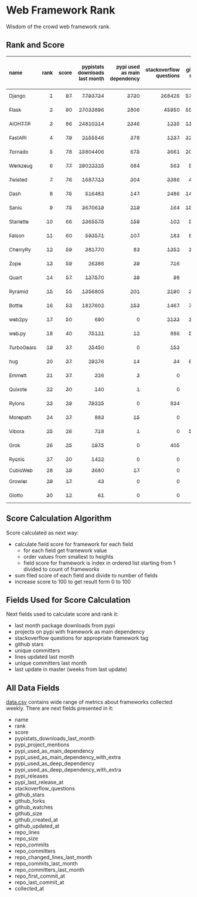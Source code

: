 # Web Framework Rank
Wisdom of the crowd web framework rank.

## Rank and Score
<sub>name</sub> | <sub>rank</sub> | <sub>score</sub> | <sub>pypistats downloads last month</sub> | <sub>pypi used as main dependency</sub> | <sub>stackoverflow questions</sub> | <sub>github stars</sub> | <sub>repo unique committers</sub> | <sub>repo changed lines last month</sub> | <sub>repo unique committers last month</sub> | <sub>repo last commit</sub>
:--- | ---: | ---: | ---: | ---: | ---: | ---: | ---: | ---: | ---: | ---:
[<sub>Django</sub>](https://github.com/django/django "first commit: 2005-07-13") | [<sub>1</sub>](# "▲ new last week") | [<sub>97</sub>](# "▲ +97 last week") | [<sub>7793734</sub>](# "▲ #5 in pypistats downloads last month +100% last week") | [<sub>3730</sub>](# "▲ #1 in pypi used as main dependency +100% last week") | [<sub>268426</sub>](# "▲ #1 in stackoverflow questions +100% last week") | [<sub>57916</sub>](# "▲ #1 in github stars +100% last week") | [<sub>2514</sub>](# "▲ #1 in repo unique committers +100% last week") | [<sub>3877</sub>](# "▲ #3 in repo changed lines last month +100% last week") | [<sub>42</sub>](# "▲ #1 in repo unique committers last month +100% last week") | [<sub>2021-06-12</sub>](# "▲ #1 in repo last commit 1 week ago")
[<sub>Flask</sub>](https://github.com/pallets/flask "first commit: 2010-04-06; uses: Werkzeug") | [<sub>2</sub>](# "▲ new last week") | [<sub>90</sub>](# "▲ +90 last week") | [<sub>27033896</sub>](# "▲ #2 in pypistats downloads last month +100% last week") | [<sub>2806</sub>](# "▲ #2 in pypi used as main dependency +100% last week") | [<sub>45950</sub>](# "▲ #2 in stackoverflow questions +100% last week") | [<sub>55700</sub>](# "▲ #2 in github stars +100% last week") | [<sub>739</sub>](# "▲ #2 in repo unique committers +100% last week") | [<sub>1805</sub>](# "▲ #5 in repo changed lines last month +100% last week") | [<sub>13</sub>](# "▲ #2 in repo unique committers last month +100% last week") | [<sub>2021-06-02</sub>](# "▲ #12 in repo last commit 2 weeks ago")
[<sub>AIOHTTP</sub>](https://github.com/aio-libs/aiohttp "first commit: 2013-10-01") | [<sub>3</sub>](# "▲ new last week") | [<sub>86</sub>](# "▲ +86 last week") | [<sub>24810214</sub>](# "▲ #3 in pypistats downloads last month +100% last week") | [<sub>2346</sub>](# "▲ #3 in pypi used as main dependency +100% last week") | [<sub>1235</sub>](# "▲ #11 in stackoverflow questions +100% last week") | [<sub>11293</sub>](# "▲ #7 in github stars +100% last week") | [<sub>609</sub>](# "▲ #3 in repo unique committers +100% last week") | [<sub>750</sub>](# "▲ #9 in repo changed lines last month +100% last week") | [<sub>8</sub>](# "▲ #3 in repo unique committers last month +100% last week") | [<sub>2021-06-12</sub>](# "▲ #1 in repo last commit 1 week ago")
[<sub>FastAPI</sub>](https://github.com/tiangolo/fastapi "first commit: 2018-12-05; uses: Starlette") | [<sub>4</sub>](# "▲ new last week") | [<sub>79</sub>](# "▲ +79 last week") | [<sub>2155546</sub>](# "▲ #8 in pypistats downloads last month +100% last week") | [<sub>378</sub>](# "▲ #6 in pypi used as main dependency +100% last week") | [<sub>1237</sub>](# "▲ #10 in stackoverflow questions +100% last week") | [<sub>32009</sub>](# "▲ #3 in github stars +100% last week") | [<sub>231</sub>](# "▲ #10 in repo unique committers +100% last week") | [<sub>2710</sub>](# "▲ #4 in repo changed lines last month +100% last week") | [<sub>3</sub>](# "▲ #9 in repo unique committers last month +100% last week") | [<sub>2021-06-09</sub>](# "▲ #4 in repo last commit 1 week ago")
[<sub>Tornado</sub>](https://github.com/tornadoweb/tornado "first commit: 2009-09-09") | [<sub>5</sub>](# "▲ new last week") | [<sub>78</sub>](# "▲ +78 last week") | [<sub>15804406</sub>](# "▲ #4 in pypistats downloads last month +100% last week") | [<sub>675</sub>](# "▲ #5 in pypi used as main dependency +100% last week") | [<sub>3661</sub>](# "▲ #3 in stackoverflow questions +100% last week") | [<sub>20033</sub>](# "▲ #4 in github stars +100% last week") | [<sub>426</sub>](# "▲ #5 in repo unique committers +100% last week") | [<sub>90</sub>](# "▲ #13 in repo changed lines last month +100% last week") | [<sub>2</sub>](# "▲ #12 in repo unique committers last month +100% last week") | [<sub>2021-05-30</sub>](# "▲ #12 in repo last commit 2 weeks ago")
[<sub>Werkzeug</sub>](https://github.com/pallets/werkzeug "first commit: 2007-05-04; used by: Flask and Quart") | [<sub>6</sub>](# "▲ new last week") | [<sub>77</sub>](# "▲ +77 last week") | [<sub>29022325</sub>](# "▲ #1 in pypistats downloads last month +100% last week") | [<sub>684</sub>](# "▲ #4 in pypi used as main dependency +100% last week") | [<sub>563</sub>](# "▲ #15 in stackoverflow questions +100% last week") | [<sub>5747</sub>](# "▲ #11 in github stars +100% last week") | [<sub>428</sub>](# "▲ #4 in repo unique committers +100% last week") | [<sub>910</sub>](# "▲ #8 in repo changed lines last month +100% last week") | [<sub>6</sub>](# "▲ #4 in repo unique committers last month +100% last week") | [<sub>2021-06-01</sub>](# "▲ #12 in repo last commit 2 weeks ago")
[<sub>Twisted</sub>](https://github.com/twisted/twisted "first commit: 2001-07-09") | [<sub>7</sub>](# "▲ new last week") | [<sub>76</sub>](# "▲ +76 last week") | [<sub>1687713</sub>](# "▲ #10 in pypistats downloads last month +100% last week") | [<sub>304</sub>](# "▲ #7 in pypi used as main dependency +100% last week") | [<sub>3386</sub>](# "▲ #4 in stackoverflow questions +100% last week") | [<sub>4274</sub>](# "▲ #15 in github stars +100% last week") | [<sub>262</sub>](# "▲ #9 in repo unique committers +100% last week") | [<sub>5684</sub>](# "▲ #2 in repo changed lines last month +100% last week") | [<sub>6</sub>](# "▲ #4 in repo unique committers last month +100% last week") | [<sub>2021-06-01</sub>](# "▲ #12 in repo last commit 2 weeks ago")
[<sub>Dash</sub>](https://github.com/plotly/dash "first commit: 2015-04-10") | [<sub>8</sub>](# "▲ new last week") | [<sub>75</sub>](# "▲ +75 last week") | [<sub>516483</sub>](# "▲ #13 in pypistats downloads last month +100% last week") | [<sub>147</sub>](# "▲ #12 in pypi used as main dependency +100% last week") | [<sub>2486</sub>](# "▲ #5 in stackoverflow questions +100% last week") | [<sub>14679</sub>](# "▲ #6 in github stars +100% last week") | [<sub>94</sub>](# "▲ #17 in repo unique committers +100% last week") | [<sub>128838</sub>](# "▲ #1 in repo changed lines last month +100% last week") | [<sub>6</sub>](# "▲ #4 in repo unique committers last month +100% last week") | [<sub>2021-06-08</sub>](# "▲ #4 in repo last commit 1 week ago")
[<sub>Sanic</sub>](https://github.com/sanic-org/sanic "first commit: 2016-05-26") | [<sub>9</sub>](# "▲ new last week") | [<sub>75</sub>](# "▲ +75 last week") | [<sub>3670619</sub>](# "▲ #6 in pypistats downloads last month +100% last week") | [<sub>219</sub>](# "▲ #8 in pypi used as main dependency +100% last week") | [<sub>164</sub>](# "▲ #18 in stackoverflow questions +100% last week") | [<sub>15043</sub>](# "▲ #5 in github stars +100% last week") | [<sub>322</sub>](# "▲ #7 in repo unique committers +100% last week") | [<sub>1120</sub>](# "▲ #7 in repo changed lines last month +100% last week") | [<sub>3</sub>](# "▲ #9 in repo unique committers last month +100% last week") | [<sub>2021-06-09</sub>](# "▲ #4 in repo last commit 1 week ago")
[<sub>Starlette</sub>](https://github.com/encode/starlette "first commit: 2018-06-25; used by: FastAPI") | [<sub>10</sub>](# "▲ new last week") | [<sub>66</sub>](# "▲ +66 last week") | [<sub>2365575</sub>](# "▲ #7 in pypistats downloads last month +100% last week") | [<sub>159</sub>](# "▲ #10 in pypi used as main dependency +100% last week") | [<sub>102</sub>](# "▲ #20 in stackoverflow questions +100% last week") | [<sub>5638</sub>](# "▲ #13 in github stars +100% last week") | [<sub>163</sub>](# "▲ #14 in repo unique committers +100% last week") | [<sub>124</sub>](# "▲ #12 in repo changed lines last month +100% last week") | [<sub>6</sub>](# "▲ #4 in repo unique committers last month +100% last week") | [<sub>2021-06-11</sub>](# "▲ #4 in repo last commit 1 week ago")
[<sub>Falcon</sub>](https://github.com/falconry/falcon "first commit: 2012-12-06; used by: hug") | [<sub>11</sub>](# "▲ new last week") | [<sub>60</sub>](# "▲ +60 last week") | [<sub>593571</sub>](# "▲ #12 in pypistats downloads last month +100% last week") | [<sub>107</sub>](# "▲ #13 in pypi used as main dependency +100% last week") | [<sub>183</sub>](# "▲ #17 in stackoverflow questions +100% last week") | [<sub>8432</sub>](# "▲ #8 in github stars +100% last week") | [<sub>178</sub>](# "▲ #12 in repo unique committers +100% last week") | [<sub>318</sub>](# "▲ #11 in repo changed lines last month +100% last week") | [<sub>2</sub>](# "▲ #12 in repo unique committers last month +100% last week") | [<sub>2021-05-26</sub>](# "▲ #17 in repo last commit 3 weeks ago")
[<sub>CherryPy</sub>](https://github.com/cherrypy/cherrypy "first commit: 2004-11-20") | [<sub>12</sub>](# "▲ new last week") | [<sub>59</sub>](# "▲ +59 last week") | [<sub>381770</sub>](# "▲ #14 in pypistats downloads last month +100% last week") | [<sub>83</sub>](# "▲ #14 in pypi used as main dependency +100% last week") | [<sub>1352</sub>](# "▲ #9 in stackoverflow questions +100% last week") | [<sub>1407</sub>](# "▲ #18 in github stars +100% last week") | [<sub>140</sub>](# "▲ #15 in repo unique committers +100% last week") | [<sub>36</sub>](# "▲ #15 in repo changed lines last month +100% last week") | [<sub>2</sub>](# "▲ #12 in repo unique committers last month +100% last week") | [<sub>2021-06-07</sub>](# "▲ #4 in repo last commit 1 week ago")
[<sub>Zope</sub>](https://github.com/zopefoundation/Zope "first commit: 1996-06-17") | [<sub>13</sub>](# "▲ new last week") | [<sub>59</sub>](# "▲ +59 last week") | [<sub>26386</sub>](# "▲ #19 in pypistats downloads last month +100% last week") | [<sub>39</sub>](# "▲ #15 in pypi used as main dependency +100% last week") | [<sub>716</sub>](# "▲ #14 in stackoverflow questions +100% last week") | [<sub>263</sub>](# "▲ #24 in github stars +100% last week") | [<sub>171</sub>](# "▲ #13 in repo unique committers +100% last week") | [<sub>1727</sub>](# "▲ #6 in repo changed lines last month +100% last week") | [<sub>5</sub>](# "▲ #8 in repo unique committers last month +100% last week") | [<sub>2021-06-10</sub>](# "▲ #4 in repo last commit 1 week ago")
[<sub>Quart</sub>](https://gitlab.com/pgjones/quart "first commit: 2017-05-14; uses: Werkzeug") | [<sub>14</sub>](# "▲ new last week") | [<sub>57</sub>](# "▲ +57 last week") | [<sub>137570</sub>](# "▲ #15 in pypistats downloads last month +100% last week") | [<sub>39</sub>](# "▲ #15 in pypi used as main dependency +100% last week") | [<sub>98</sub>](# "▲ #21 in stackoverflow questions +100% last week") | [<sub>908</sub>](# "▲ #19 in github stars +100% last week") | [<sub>59</sub>](# "▲ #19 in repo unique committers +100% last week") | [<sub>621</sub>](# "▲ #10 in repo changed lines last month +100% last week") | [<sub>3</sub>](# "▲ #9 in repo unique committers last month +100% last week") | [<sub>2021-06-12</sub>](# "▲ #1 in repo last commit 1 week ago")
[<sub>Pyramid</sub>](https://github.com/Pylons/pyramid "first commit: 2008-07-04; used by: CubicWeb") | [<sub>15</sub>](# "▲ new last week") | [<sub>55</sub>](# "▲ +55 last week") | [<sub>1356805</sub>](# "▲ #11 in pypistats downloads last month +100% last week") | [<sub>201</sub>](# "▲ #9 in pypi used as main dependency +100% last week") | [<sub>2190</sub>](# "▲ #6 in stackoverflow questions +100% last week") | [<sub>3561</sub>](# "▲ #16 in github stars +100% last week") | [<sub>354</sub>](# "▲ #6 in repo unique committers +100% last week") | [<sub>0</sub>](# "▲ #19 in repo changed lines last month +100% last week") | [<sub>0</sub>](# "▲ #19 in repo unique committers last month +100% last week") | [<sub>2021-03-15</sub>](# "▲ #20 in repo last commit 13 weeks ago")
[<sub>Bottle</sub>](https://github.com/bottlepy/bottle "first commit: 2009-06-30") | [<sub>16</sub>](# "▲ new last week") | [<sub>53</sub>](# "▲ +53 last week") | [<sub>1827602</sub>](# "▲ #9 in pypistats downloads last month +100% last week") | [<sub>153</sub>](# "▲ #11 in pypi used as main dependency +100% last week") | [<sub>1467</sub>](# "▲ #8 in stackoverflow questions +100% last week") | [<sub>7277</sub>](# "▲ #9 in github stars +100% last week") | [<sub>220</sub>](# "▲ #11 in repo unique committers +100% last week") | [<sub>0</sub>](# "▲ #19 in repo changed lines last month +100% last week") | [<sub>0</sub>](# "▲ #19 in repo unique committers last month +100% last week") | [<sub>2021-01-01</sub>](# "▲ #23 in repo last commit 24 weeks ago")
[<sub>web2py</sub>](https://github.com/web2py/web2py "first commit: 2011-11-23") | [<sub>17</sub>](# "▲ new last week") | [<sub>50</sub>](# "▲ +50 last week") | [<sub>690</sub>](# "▲ #26 in pypistats downloads last month +100% last week") | [<sub>0</sub>](# "▲ #24 in pypi used as main dependency +100% last week") | [<sub>2133</sub>](# "▲ #7 in stackoverflow questions +100% last week") | [<sub>1948</sub>](# "▲ #17 in github stars +100% last week") | [<sub>263</sub>](# "▲ #8 in repo unique committers +100% last week") | [<sub>6</sub>](# "▲ #18 in repo changed lines last month +100% last week") | [<sub>1</sub>](# "▲ #16 in repo unique committers last month +100% last week") | [<sub>2021-06-06</sub>](# "▲ #4 in repo last commit 1 week ago")
[<sub>web.py</sub>](https://github.com/webpy/webpy "first commit: 1970-01-01") | [<sub>18</sub>](# "▲ new last week") | [<sub>40</sub>](# "▲ +40 last week") | [<sub>75121</sub>](# "▲ #17 in pypistats downloads last month +100% last week") | [<sub>12</sub>](# "▲ #20 in pypi used as main dependency +100% last week") | [<sub>886</sub>](# "▲ #12 in stackoverflow questions +100% last week") | [<sub>5569</sub>](# "▲ #14 in github stars +100% last week") | [<sub>88</sub>](# "▲ #18 in repo unique committers +100% last week") | [<sub>0</sub>](# "▲ #19 in repo changed lines last month +100% last week") | [<sub>0</sub>](# "▲ #19 in repo unique committers last month +100% last week") | [<sub>2021-03-03</sub>](# "▲ #21 in repo last commit 15 weeks ago")
[<sub>TurboGears</sub>](https://github.com/TurboGears/tg2 "first commit: 2007-06-27") | [<sub>19</sub>](# "▲ new last week") | [<sub>37</sub>](# "▲ +37 last week") | [<sub>25450</sub>](# "▲ #20 in pypistats downloads last month +100% last week") | [<sub>0</sub>](# "▲ #24 in pypi used as main dependency +100% last week") | [<sub>153</sub>](# "▲ #19 in stackoverflow questions +100% last week") | [<sub>763</sub>](# "▲ #20 in github stars +100% last week") | [<sub>35</sub>](# "▲ #22 in repo unique committers +100% last week") | [<sub>23</sub>](# "▲ #16 in repo changed lines last month +100% last week") | [<sub>1</sub>](# "▲ #16 in repo unique committers last month +100% last week") | [<sub>2021-05-26</sub>](# "▲ #17 in repo last commit 3 weeks ago")
[<sub>hug</sub>](https://github.com/hugapi/hug "first commit: 2015-07-17; uses: Falcon") | [<sub>20</sub>](# "▲ new last week") | [<sub>37</sub>](# "▲ +37 last week") | [<sub>29276</sub>](# "▲ #18 in pypistats downloads last month +100% last week") | [<sub>14</sub>](# "▲ #19 in pypi used as main dependency +100% last week") | [<sub>34</sub>](# "▲ #22 in stackoverflow questions +100% last week") | [<sub>6507</sub>](# "▲ #10 in github stars +100% last week") | [<sub>123</sub>](# "▲ #16 in repo unique committers +100% last week") | [<sub>0</sub>](# "▲ #19 in repo changed lines last month +100% last week") | [<sub>0</sub>](# "▲ #19 in repo unique committers last month +100% last week") | [<sub>2020-08-10</sub>](# "▲ #25 in repo last commit 44 weeks ago")
[<sub>Emmett</sub>](https://github.com/emmett-framework/emmett "first commit: 2014-10-22") | [<sub>21</sub>](# "▲ new last week") | [<sub>37</sub>](# "▲ +37 last week") | [<sub>326</sub>](# "▲ #27 in pypistats downloads last month +100% last week") | [<sub>3</sub>](# "▲ #21 in pypi used as main dependency +100% last week") | [<sub>0</sub>](# "▲ #23 in stackoverflow questions +100% last week") | [<sub>661</sub>](# "▲ #22 in github stars +100% last week") | [<sub>21</sub>](# "▲ #25 in repo unique committers +100% last week") | [<sub>58</sub>](# "▲ #14 in repo changed lines last month +100% last week") | [<sub>1</sub>](# "▲ #16 in repo unique committers last month +100% last week") | [<sub>2021-06-07</sub>](# "▲ #4 in repo last commit 1 week ago")
[<sub>Quixote</sub>](https://github.com/nascheme/quixote "first commit: 2006-03-16") | [<sub>22</sub>](# "▲ new last week") | [<sub>30</sub>](# "▲ +30 last week") | [<sub>140</sub>](# "▲ #28 in pypistats downloads last month +100% last week") | [<sub>1</sub>](# "▲ #22 in pypi used as main dependency +100% last week") | [<sub>0</sub>](# "▲ #23 in stackoverflow questions +100% last week") | [<sub>70</sub>](# "▲ #27 in github stars +100% last week") | [<sub>6</sub>](# "▲ #27 in repo unique committers +100% last week") | [<sub>14</sub>](# "▲ #17 in repo changed lines last month +100% last week") | [<sub>2</sub>](# "▲ #12 in repo unique committers last month +100% last week") | [<sub>2021-06-01</sub>](# "▲ #12 in repo last commit 2 weeks ago")
[<sub>Pylons</sub>](https://github.com/Pylons/pylons "first commit: 2006-02-18") | [<sub>23</sub>](# "▲ new last week") | [<sub>29</sub>](# "▲ +29 last week") | [<sub>79325</sub>](# "▲ #16 in pypistats downloads last month +100% last week") | [<sub>0</sub>](# "▲ #24 in pypi used as main dependency +100% last week") | [<sub>834</sub>](# "▲ #13 in stackoverflow questions +100% last week") | [<sub>212</sub>](# "▲ #25 in github stars +100% last week") | [<sub>36</sub>](# "▲ #21 in repo unique committers +100% last week") | [<sub>0</sub>](# "▲ #19 in repo changed lines last month +100% last week") | [<sub>0</sub>](# "▲ #19 in repo unique committers last month +100% last week") | [<sub>2018-01-12</sub>](# "▲ #28 in repo last commit 179 weeks ago")
[<sub>Morepath</sub>](https://github.com/morepath/morepath "first commit: 2013-07-17") | [<sub>24</sub>](# "▲ new last week") | [<sub>27</sub>](# "▲ +27 last week") | [<sub>883</sub>](# "▲ #24 in pypistats downloads last month +100% last week") | [<sub>15</sub>](# "▲ #18 in pypi used as main dependency +100% last week") | [<sub>0</sub>](# "▲ #23 in stackoverflow questions +100% last week") | [<sub>387</sub>](# "▲ #23 in github stars +100% last week") | [<sub>27</sub>](# "▲ #23 in repo unique committers +100% last week") | [<sub>0</sub>](# "▲ #19 in repo changed lines last month +100% last week") | [<sub>0</sub>](# "▲ #19 in repo unique committers last month +100% last week") | [<sub>2021-04-18</sub>](# "▲ #19 in repo last commit 8 weeks ago")
[<sub>Vibora</sub>](https://github.com/vibora-io/vibora "first commit: 2018-06-13") | [<sub>25</sub>](# "▲ new last week") | [<sub>26</sub>](# "▲ +26 last week") | [<sub>718</sub>](# "▲ #25 in pypistats downloads last month +100% last week") | [<sub>1</sub>](# "▲ #22 in pypi used as main dependency +100% last week") | [<sub>0</sub>](# "▲ #23 in stackoverflow questions +100% last week") | [<sub>5723</sub>](# "▲ #12 in github stars +100% last week") | [<sub>27</sub>](# "▲ #23 in repo unique committers +100% last week") | [<sub>0</sub>](# "▲ #19 in repo changed lines last month +100% last week") | [<sub>0</sub>](# "▲ #19 in repo unique committers last month +100% last week") | [<sub>2019-02-11</sub>](# "▲ #27 in repo last commit 122 weeks ago")
[<sub>Grok</sub>](https://github.com/zopefoundation/grok "first commit: 2006-10-14") | [<sub>26</sub>](# "▲ new last week") | [<sub>25</sub>](# "▲ +25 last week") | [<sub>1975</sub>](# "▲ #22 in pypistats downloads last month +100% last week") | [<sub>0</sub>](# "▲ #24 in pypi used as main dependency +100% last week") | [<sub>405</sub>](# "▲ #16 in stackoverflow questions +100% last week") | [<sub>18</sub>](# "▲ #29 in github stars +100% last week") | [<sub>40</sub>](# "▲ #20 in repo unique committers +100% last week") | [<sub>0</sub>](# "▲ #19 in repo changed lines last month +100% last week") | [<sub>0</sub>](# "▲ #19 in repo unique committers last month +100% last week") | [<sub>2020-09-02</sub>](# "▲ #24 in repo last commit 41 weeks ago")
[<sub>Pycnic</sub>](https://github.com/nullism/pycnic "first commit: 2015-11-04") | [<sub>27</sub>](# "▲ new last week") | [<sub>20</sub>](# "▲ +20 last week") | [<sub>1422</sub>](# "▲ #23 in pypistats downloads last month +100% last week") | [<sub>0</sub>](# "▲ #24 in pypi used as main dependency +100% last week") | [<sub>0</sub>](# "▲ #23 in stackoverflow questions +100% last week") | [<sub>156</sub>](# "▲ #26 in github stars +100% last week") | [<sub>10</sub>](# "▲ #26 in repo unique committers +100% last week") | [<sub>0</sub>](# "▲ #19 in repo changed lines last month +100% last week") | [<sub>0</sub>](# "▲ #19 in repo unique committers last month +100% last week") | [<sub>2021-02-16</sub>](# "▲ #22 in repo last commit 17 weeks ago")
[<sub>CubicWeb</sub>](https://forge.extranet.logilab.fr/cubicweb/cubicweb "uses: Pyramid") | [<sub>28</sub>](# "▲ new last week") | [<sub>19</sub>](# "▲ +19 last week") | [<sub>3680</sub>](# "▲ #21 in pypistats downloads last month +100% last week") | [<sub>17</sub>](# "▲ #17 in pypi used as main dependency +100% last week") | [<sub>0</sub>](# "▲ #23 in stackoverflow questions +100% last week") | [<sub>0</sub>](# "▲ #30 in github stars +100% last week") | [<sub>0</sub>](# "▲ #30 in repo unique committers +100% last week") | [<sub>0</sub>](# "▲ #19 in repo changed lines last month +100% last week") | [<sub>0</sub>](# "▲ #19 in repo unique committers last month +100% last week") | [<sub></sub>](# "▲ #29 in repo last commit")
[<sub>Growler</sub>](https://github.com/pyGrowler/Growler "first commit: 2014-08-17") | [<sub>29</sub>](# "▲ new last week") | [<sub>17</sub>](# "▲ +17 last week") | [<sub>43</sub>](# "▲ #30 in pypistats downloads last month +100% last week") | [<sub>0</sub>](# "▲ #24 in pypi used as main dependency +100% last week") | [<sub>0</sub>](# "▲ #23 in stackoverflow questions +100% last week") | [<sub>685</sub>](# "▲ #21 in github stars +100% last week") | [<sub>6</sub>](# "▲ #27 in repo unique committers +100% last week") | [<sub>0</sub>](# "▲ #19 in repo changed lines last month +100% last week") | [<sub>0</sub>](# "▲ #19 in repo unique committers last month +100% last week") | [<sub>2020-03-08</sub>](# "▲ #26 in repo last commit 66 weeks ago")
[<sub>Giotto</sub>](https://github.com/priestc/giotto "first commit: 2012-02-26") | [<sub>30</sub>](# "▲ new last week") | [<sub>12</sub>](# "▲ +12 last week") | [<sub>61</sub>](# "▲ #29 in pypistats downloads last month +100% last week") | [<sub>0</sub>](# "▲ #24 in pypi used as main dependency +100% last week") | [<sub>0</sub>](# "▲ #23 in stackoverflow questions +100% last week") | [<sub>54</sub>](# "▲ #28 in github stars +100% last week") | [<sub>3</sub>](# "▲ #29 in repo unique committers +100% last week") | [<sub>0</sub>](# "▲ #19 in repo changed lines last month +100% last week") | [<sub>0</sub>](# "▲ #19 in repo unique committers last month +100% last week") | [<sub>2013-10-07</sub>](# "▲ #29 in repo last commit 401 weeks ago")

## Score Calculation Algorithm
Score calculated as next way:
- calculate field score for framework for each field
  - for each field get framework value
  - order values from smallest to heights
  - field score for framework is index in ordered list starting from 1 divided to count of frameworks
- sum filed score of each field and divide to number of fields
- increase score to 100 to get result form 0 to 100

## Fields Used for Score Calculation
Next fields used to calculate score and rank it:
- last month package downloads from pypi
- projects on pypi with framework as main dependency
- stackoverflow questions for appropriate framework tag
- github stars
- unique committers
- lines updated last month
- unique committers last month
- last update in master (weeks from last update)

## All Data Fields
[data.csv](data.csv) contains wide range of metrics about frameworks collected weekly.
There are next fields presented in it: 

- name
- rank
- score
- pypistats_downloads_last_month
- pypi_project_mentions
- pypi_used_as_main_dependency
- pypi_used_as_main_dependency_with_extra
- pypi_used_as_deep_dependency
- pypi_used_as_deep_dependency_with_extra
- pypi_releases
- pypi_last_release_at
- stackoverflow_questions
- github_stars
- github_forks
- github_watches
- github_size
- github_created_at
- github_updated_at
- repo_lines
- repo_size
- repo_commits
- repo_committers
- repo_changed_lines_last_month
- repo_commits_last_month
- repo_committers_last_month
- repo_first_commit_at
- repo_last_commit_at
- collected_at
